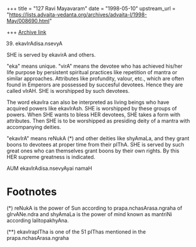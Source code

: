 +++
title = "127 Ravi Mayavaram"
date = "1998-05-10"
upstream_url = "https://lists.advaita-vedanta.org/archives/advaita-l/1998-May/008690.html"

+++
[Archive link](https://lists.advaita-vedanta.org/archives/advaita-l/1998-May/008690.html)

39. ekavIrAdisa.nsevyA

SHE is served by ekavirA and others.

"eka" means unique. "virA" means the devotee who has achieved his/her
life purpose by persistent spiritual practices like repetition of
mantra or similar approaches. Attributes like profundity, valour,
etc., which are often found in Emperors are possessed by succesful
devotees. Hence they are called vIrAH.  SHE is worshipped by such
devotees.

The word ekavIra can also be interpreted as living beings who have
acquired powers like ekavIrAsh.  SHE is worshipped by these groups of
powers. When SHE wants to bless HER devotees, SHE takes a form with
attributes. Then SHE is to be worshipped as presiding deity of a
mantra with accompanying deities.

"ekavIrA" means reNukA (*) and other deities like shyAmaLa, and they
grant boons to devotees at proper time from their pIThA. SHE is served
by such great ones who can themselves grant boons by their own rights.
By this HER supreme greatness is indicated.

AUM ekavIrAdisa.nsevyAyai namaH

Footnotes
==========

(*)  reNukA is the power of Sun according to prapa.nchasArasa.ngraha
of gIrvANe.ndra and shyAmaLa is the power of mind known as mantriNi
according lalitopakhyAna.

(**) ekavIrapITha is one of the 51 pIThas mentioned in the
prapa.nchasArasa.ngraha

